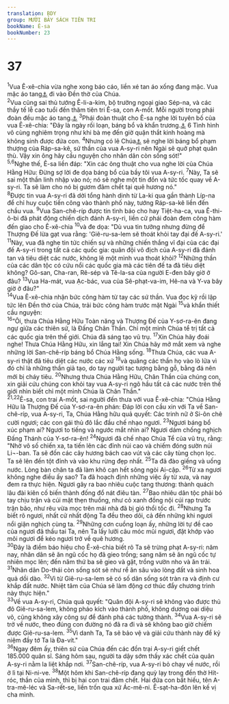 ```yaml
---
translation: BDY
group: MƯỜI BẢY SÁCH TIÊN TRI
bookName: Ê-sa 
bookNumber: 23
---
```


<div class="title"><h1>37</h1></div>
<span class="verse es_37_1"><sup>1</sup>Vua Ê-xê-chia vừa nghe xong báo cáo, liền xé tan áo xống đang mặc. Vua mặc áo tang<a href="#" data-toggle="tooltip" data-placement="bottom" title="Ctd áo bao tải">⚓</a> đi vào Đền thờ của Chúa.<br/></span>
<span class="verse es_37_2"><sup>2</sup>Vua cũng sai thủ tướng Ê-li-a-kim, bộ trưởng ngoại giao Sép-na, và các thầy tế lễ cao tuổi đến thăm tiên tri Ê-sa, con A-mốt. Mỗi người trong phái đoàn đều mặc áo tang.<a href="#" data-toggle="tooltip" data-placement="bottom" title="Ctd áo bao tải">⚓</a> </span>
<span class="verse es_37_3"><sup>3</sup>Phái đoàn thuật cho Ê-sa nghe lời tuyên bố của vua Ê-xê-chia: &#34;Đây là ngày rối loạn, báng bổ và khẩn trương.<a href="#" data-toggle="tooltip" data-placement="bottom" title="Ctd khinh miệt">⚓</a> 6 Tình hình vô cùng nghiêm trọng như khi bà mẹ đến giờ quặn thắt kinh hoàng mà không sinh được đứa con. </span>
<span class="verse es_37_4"><sup>4</sup>Nhưng có lẽ Chúa<a href="#" data-toggle="tooltip" data-placement="bottom" title="Nt Chúa của ông">⚓</a> sẽ nghe lời báng bổ phạm thượng của Ráp-sa-kê, sứ thần của vua A-sy-ri nên Ngài sẽ quở phạt quân thù. Vậy xin ông hãy cầu nguyện cho nhân dân còn sống sót!&#34;<br/></span>
<span class="verse es_37_5 es_37_6"><sup>5,6</sup>Nghe thế, Ê-sa liền đáp: &#34;Xin các ông thuật cho vua nghe lời của Chúa Hằng Hữu: Đừng sợ lời đe dọa báng bổ của bầy tôi vua A-sy-ri. </span>
<span class="verse es_37_7"><sup>7</sup>Này, Ta sẽ sai một thần linh nhập vào nó; nó sẽ nghe một tin đồn và tức tốc quay về A-sy-ri. Ta sẽ làm cho nó bị gươm đâm chết tại quê hương nó.&#34;<br/></span>
<span class="verse es_37_8"><sup>8</sup>Được tin vua A-sy-ri đã dời tổng hành dinh từ La-ki qua gần thành Líp-na để chỉ huy cuộc tiến công vào thành phố này, tướng Ráp-sa-kê liền đến chầu vua. </span>
<span class="verse es_37_9"><sup>9</sup>Vua San-chê-ríp được tin tình báo cho hay Tiệt-ha-ca, vua Ê-thi-ô-bi đã phát động chiến dịch đánh A-sy-ri, liền cử phái đoàn đem công hàm đến giao cho Ê-xê-chia </span>
<span class="verse es_37_10"><sup>10</sup>và đe dọa: &#34;Dù vua tin tưởng nhưng đừng để Thượng Đế lừa gạt vua rằng: &#39;Giê-ru-sa-lem sẽ thoát khỏi tay đại đế A-sy-ri.&#39; </span>
<span class="verse es_37_11"><sup>11</sup>Này, vua đã nghe tin tức chiến sự và những chiến thắng vĩ đại của các đại đế A-sy-ri trong tất cả các quốc gia: quân đội vô địch của A-sy-ri đã đánh tan và tiêu diệt các nước, không lẽ một mình vua thoát khỏi? </span>
<span class="verse es_37_12"><sup>12</sup>Những thần của các dân tộc có cứu nổi các quốc gia mà các tiên đế ta đã tiêu diệt không? Gô-san, Cha-ran, Rê-sép và Tê-la-sa của người E-đen bây giờ ở đâu? </span>
<span class="verse es_37_13"><sup>13</sup>Vua Ha-mát, vua Ạc-bác, vua của Sê-phạt-va-im, Hê-na và Y-va bây giờ ở đâu?&#34;<br/></span>
<span class="verse es_37_14"><sup>14</sup>Vua Ê-xê-chia nhận bức công hàm từ tay các sứ thần. Vua đọc kỹ rồi lập tức lên Đền thờ của Chúa, trải bức công hàm trước mặt Ngài </span>
<span class="verse es_37_15"><sup>15</sup>và khẩn thiết cầu nguyện:<br/></span>
<span class="verse es_37_16"><sup>16</sup>“Ôi, thưa Chúa Hằng Hữu Toàn năng và Thượng Đế của Y-sơ-ra-ên đang ngự giữa các thiên sứ, là Đấng Chân Thần. Chỉ một mình Chúa tể trị tất cả các quốc gia trên thế giới. Chúa đã sáng tạo vũ trụ. </span>
<span class="verse es_37_17"><sup>17</sup>Xin Chúa hãy đoái nghe! Thưa Chúa Hằng Hữu, xin lắng tai! Xin Chúa hãy mở mắt xem và nghe những lời San-chê-ríp báng bổ Chúa Hằng sống. </span>
<span class="verse es_37_18"><sup>18</sup>Thưa Chúa, các vua A-sy-ri thật đã tiêu diệt các nước các xứ </span>
<span class="verse es_37_19"><sup>19</sup>và quăng các thần họ vào lò lửa vì đó chỉ là những thần giả tạo, do tay người tạc tượng bằng gỗ, bằng đá nên mới bị cháy tiêu. </span>
<span class="verse es_37_20"><sup>20</sup>Nhưng thưa Chúa Hằng Hữu, Chân Thần của chúng con, xin giải cứu chúng con khỏi tay vua A-sy-ri ngõ hầu tất cả các nước trên thế giới nhìn biết chỉ một mình Chúa là Chân Thần.&#34;<br/></span>
<span class="verse es_37_21 es_37_22"><sup>21,22</sup>Ê-sa, con trai A-mốt, sai người đến thưa với vua Ê-xê-chia: &#34;Chúa Hằng Hữu là Thượng Đế của Y-sơ-ra-ên phán: Đáp lời con cầu xin với Ta về San-chê-ríp, vua A-sy-ri, Ta, Chúa Hằng hữu quả quyết: Các trinh nữ ở Si-ôn chê cười ngươi; các con gái thủ đô lắc đầu chế nhạo ngươi. </span>
<span class="verse es_37_23"><sup>23</sup>Ngươi báng bổ xúc phạm ai? Ngươi to tiếng và ngước mắt nhìn ai? Ngươi dám chống nghịch Đấng Thánh của Y-sơ-ra-ên! </span>
<span class="verse es_37_24"><sup>24</sup>Ngươi đã chế nhạo Chúa Tể của vũ trụ, rằng: &#34;Nhờ vô số chiến xa, ta tiến lên các đỉnh núi cao và chiếm đóng sườn núi Li¬-ban. Ta sẽ đốn các cây hương bách cao vút và các cây tùng chọn lọc. Ta sẽ lên đến tột đỉnh và vào khu rừng đẹp nhất. </span>
<span class="verse es_37_25"><sup>25</sup>Ta đã đào giếng và uống nước. Lòng bàn chân ta đã làm khô cạn hết sông ngòi Ai-cập. </span>
<span class="verse es_37_26"><sup>26</sup>Từ xa ngươi không nghe điều ấy sao? Ta đã hoạch định những việc ấy từ xưa, và nay đem ra thực hiện. Ngươi gây ra bao nhiêu cuộc tang thương: thành quách lâu đài kiên cố biến thành đống đổ nát điêu tàn. </span>
<span class="verse es_37_27"><sup>27</sup>Bao nhiêu dân tộc phải bó tay chịu trận và cúi mặt thẹn thuồng, như cỏ xanh đồng nội cúi rạp trước trận bão, như rêu vừa mọc trên mái nhà đã bị gió thổi tốc đi. </span>
<span class="verse es_37_28"><sup>28</sup>Nhưng Ta biết rõ ngươi, nhất cử nhất động Ta đều theo dõi, cả đến những khi ngươi nổi giận nghịch cùng ta. </span>
<span class="verse es_37_29"><sup>29</sup>Những cơn cuồng loạn ấy, những lời tự đề cao của ngươi đã thấu tai Ta, nên Ta lấy lưỡi câu móc mũi ngươi, đặt khớp vào môi ngươi để kéo ngươi trở về quê hương.<br/></span>
<span class="verse es_37_30"><sup>30</sup>Đây là điềm báo hiệu cho Ê-xê-chia biết rõ Ta sẽ trừng phạt A-sy-ri: năm nay, nhân dân sẽ ăn ngũ cốc họ đã gieo trồng; sang năm sẽ ăn ngũ cốc tự nhiên mọc lên; đến năm thứ ba sẽ gieo và gặt, trồng vườn nho và ăn trái. </span>
<span class="verse es_37_31"><sup>31</sup>Nhân dân Do-thái còn sống sót sẽ như rể ăn sâu vào lòng đất và sinh hoa quả dồi dào. </span>
<span class="verse es_37_32"><sup>32</sup>Vì từ Giê-ru-sa-lem sẽ có số dân sống sót tràn ra và định cư khắp đất nước. Nhiệt tâm của Chúa sẽ làm động cơ thúc đẩy chương trình này thực hiện.&#34;<br/></span>
<span class="verse es_37_33"><sup>33</sup>Về vua A-sy-ri, Chúa quả quyết: &#34;Quân đội A-sy-ri sẽ không vào được thủ đô Giê-ru-sa-lem, không pháo kích vào thành phố, không dương oai diệu võ, cũng không xây công sự để đánh phá các tường thành. </span>
<span class="verse es_37_34"><sup>34</sup>Vua A-sy-ri sẽ trở về nước, theo đúng con đường nó đã ra đi và sẽ không bao giờ chiếm được Giê-ru-sa-lem. </span>
<span class="verse es_37_35"><sup>35</sup>Vì danh Ta, Ta sẽ bảo vệ và giải cứu thành này để kỷ niệm đầy tớ Ta là Đa-vít.&#34;<br/></span>
<span class="verse es_37_36"><sup>36</sup>Ngay đêm ấy, thiên sứ của Chúa đến các đồn trại A-sy-ri giết chết 185.000 quân sĩ. Sáng hôm sau, người ta dậy sớm thấy xác chết của quân A-sy-ri nằm la liệt khắp nơi. </span>
<span class="verse es_37_37"><sup>37</sup>San-chê-ríp, vua A-sy-ri bỏ chạy về nước, rồi ở lì tại Ni-ni-ve. </span>
<span class="verse es_37_38"><sup>38</sup>Một hôm khi San-chê-ríp đang quỳ lạy trong đền thờ Hít-róc, thần của mình, thì bị hai con trai đâm chết. Hai đứa con bất hiếu, tên A-tra-mê-léc và Sa-rết-se, liền trốn qua xứ Ác-mê-ni. Ê-sạt-ha-đôn lên kế vị cha mình.</span>
